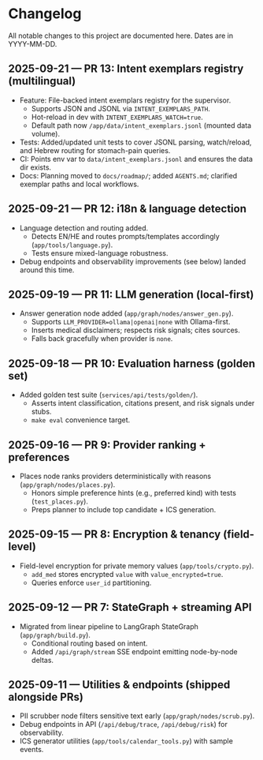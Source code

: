 # Changelog

All notable changes to this project are documented here. Dates are in YYYY-MM-DD.

## 2025-09-21 — PR 13: Intent exemplars registry (multilingual)

- Feature: File-backed intent exemplars registry for the supervisor.
  - Supports JSON and JSONL via `INTENT_EXEMPLARS_PATH`.
  - Hot-reload in dev with `INTENT_EXEMPLARS_WATCH=true`.
  - Default path now `/app/data/intent_exemplars.jsonl` (mounted data volume).
- Tests: Added/updated unit tests to cover JSONL parsing, watch/reload, and Hebrew routing for stomach-pain queries.
- CI: Points env var to `data/intent_exemplars.jsonl` and ensures the data dir exists.
- Docs: Planning moved to `docs/roadmap/`; added `AGENTS.md`; clarified exemplar paths and local workflows.

## 2025-09-21 — PR 12: i18n & language detection

- Language detection and routing added.
  - Detects EN/HE and routes prompts/templates accordingly (`app/tools/language.py`).
  - Tests ensure mixed-language robustness.
- Debug endpoints and observability improvements (see below) landed around this time.

## 2025-09-19 — PR 11: LLM generation (local-first)

- Answer generation node added (`app/graph/nodes/answer_gen.py`).
  - Supports `LLM_PROVIDER=ollama|openai|none` with Ollama-first.
  - Inserts medical disclaimers; respects risk signals; cites sources.
  - Falls back gracefully when provider is `none`.

## 2025-09-18 — PR 10: Evaluation harness (golden set)

- Added golden test suite (`services/api/tests/golden/`).
  - Asserts intent classification, citations present, and risk signals under stubs.
  - `make eval` convenience target.

## 2025-09-16 — PR 9: Provider ranking + preferences

- Places node ranks providers deterministically with reasons (`app/graph/nodes/places.py`).
  - Honors simple preference hints (e.g., preferred kind) with tests (`test_places.py`).
  - Preps planner to include top candidate + ICS generation.

## 2025-09-15 — PR 8: Encryption & tenancy (field-level)

- Field-level encryption for private memory values (`app/tools/crypto.py`).
  - `add_med` stores encrypted `value` with `value_encrypted=true`.
  - Queries enforce `user_id` partitioning.

## 2025-09-12 — PR 7: StateGraph + streaming API

- Migrated from linear pipeline to LangGraph StateGraph (`app/graph/build.py`).
  - Conditional routing based on intent.
  - Added `/api/graph/stream` SSE endpoint emitting node-by-node deltas.

## 2025-09-11 — Utilities & endpoints (shipped alongside PRs)

- PII scrubber node filters sensitive text early (`app/graph/nodes/scrub.py`).
- Debug endpoints in API (`/api/debug/trace`, `/api/debug/risk`) for observability.
- ICS generator utilities (`app/tools/calendar_tools.py`) with sample events.
